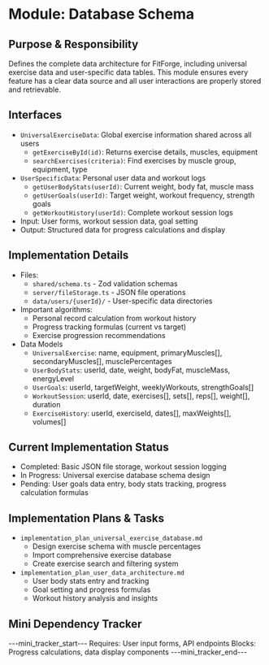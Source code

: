 # Module: Database Schema

## Purpose & Responsibility
Defines the complete data architecture for FitForge, including universal exercise data and user-specific data tables. This module ensures every feature has a clear data source and all user interactions are properly stored and retrievable.

## Interfaces
* `UniversalExerciseData`: Global exercise information shared across all users
  * `getExerciseById(id)`: Returns exercise details, muscles, equipment
  * `searchExercises(criteria)`: Find exercises by muscle group, equipment, type
* `UserSpecificData`: Personal user data and workout logs
  * `getUserBodyStats(userId)`: Current weight, body fat, muscle mass
  * `getUserGoals(userId)`: Target weight, workout frequency, strength goals
  * `getWorkoutHistory(userId)`: Complete workout session logs
* Input: User forms, workout session data, goal setting
* Output: Structured data for progress calculations and display

## Implementation Details
* Files: 
  * `shared/schema.ts` - Zod validation schemas
  * `server/fileStorage.ts` - JSON file operations
  * `data/users/{userId}/` - User-specific data directories
* Important algorithms: 
  * Personal record calculation from workout history
  * Progress tracking formulas (current vs target)
  * Exercise progression recommendations
* Data Models
  * `UniversalExercise`: name, equipment, primaryMuscles[], secondaryMuscles[], musclePercentages
  * `UserBodyStats`: userId, date, weight, bodyFat, muscleMass, energyLevel
  * `UserGoals`: userId, targetWeight, weeklyWorkouts, strengthGoals[]
  * `WorkoutSession`: userId, date, exercises[], sets[], reps[], weight[], duration
  * `ExerciseHistory`: userId, exerciseId, dates[], maxWeights[], volumes[]

## Current Implementation Status
* Completed: Basic JSON file storage, workout session logging
* In Progress: Universal exercise database schema design
* Pending: User goals data entry, body stats tracking, progress calculation formulas

## Implementation Plans & Tasks
* `implementation_plan_universal_exercise_database.md`
  * Design exercise schema with muscle percentages
  * Import comprehensive exercise database
  * Create exercise search and filtering system
* `implementation_plan_user_data_architecture.md`
  * User body stats entry and tracking
  * Goal setting and progress formulas
  * Workout history analysis and insights

## Mini Dependency Tracker
---mini_tracker_start---
Requires: User input forms, API endpoints
Blocks: Progress calculations, data display components
---mini_tracker_end---